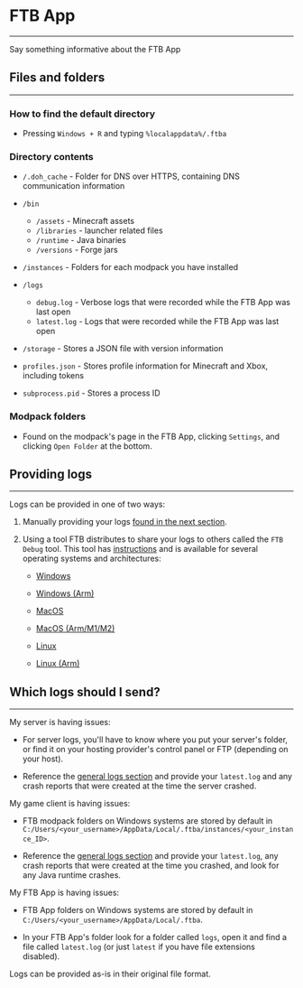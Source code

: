 # FTB App

-----

Say something informative about the FTB App

## Files and folders

-----

### How to find the default directory

- Pressing `Windows + R` and typing `%localappdata%/.ftba`

### Directory contents

- `/.doh_cache` - Folder for DNS over HTTPS, containing DNS communication information

- `/bin`
    - `/assets` - Minecraft assets
    - `/libraries` - launcher related files
    - `/runtime` - Java binaries
    - `/versions` - Forge jars

- `/instances` - Folders for each modpack you have installed

- `/logs`
    - `debug.log` - Verbose logs that were recorded while the FTB App was last open
    - `latest.log` - Logs that were recorded while the FTB App was last open
    
- `/storage` - Stores a JSON file with version information
- `profiles.json` - Stores profile information for Minecraft and Xbox, including tokens
- `subprocess.pid` - Stores a process ID

### Modpack folders

- Found on the modpack's page in the FTB App, clicking `Settings`, and clicking `Open Folder` at the bottom.

## Providing logs

-----

Logs can be provided in one of two ways:

1. Manually providing your logs [found in the next section](#which-logs-should-i-send).

2. Using a tool FTB distributes to share your logs to others called the `FTB Debug` tool. This tool has [instructions](https://go.ftb.team/ftbdbg-support) and is available for several operating systems and architectures:

    - [Windows](https://dist.creeper.host/tools/ftb-debug/ftb-debug.exe)

    - [Windows (Arm)](https://dist.creeper.host/tools/ftb-debug/ftb-debug-arm64.exe)

    - [MacOS](https://dist.creeper.host/tools/ftb-debug/ftb-debug-macos)

    - [MacOS (Arm/M1/M2)](https://dist.creeper.host/tools/ftb-debug/ftb-debug-macos-arm64)

    - [Linux](https://dist.creeper.host/tools/ftb-debug/ftb-debug-linux)

    - [Linux (Arm)](https://dist.creeper.host/tools/ftb-debug/ftb-debug-linux-arm)

## Which logs should I send?

-----

My server is having issues:

- For server logs, you'll have to know where you put your server's folder, or find it on your hosting provider's control panel or FTP (depending on your host).

- Reference the [general logs section](debugging.md#logs) and provide your `latest.log` and any crash reports that were created at the time the server crashed.

My game client is having issues:

- FTB modpack folders on Windows systems are stored by default in `C:/Users/<your_username>/AppData/Local/.ftba/instances/<your_instance_ID>`.

- Reference the [general logs section](debugging.md#logs) and provide your `latest.log`, any crash reports that were created at the time you crashed, and look for any Java runtime crashes.

My FTB App is having issues:

- FTB App folders on Windows systems are stored by default in `C:/Users/<your_username>/AppData/Local/.ftba`.

- In your FTB App's folder look for a folder called `logs`, open it and find a file called `latest.log` (or just `latest` if you have file extensions disabled).

Logs can be provided as-is in their original file format.
